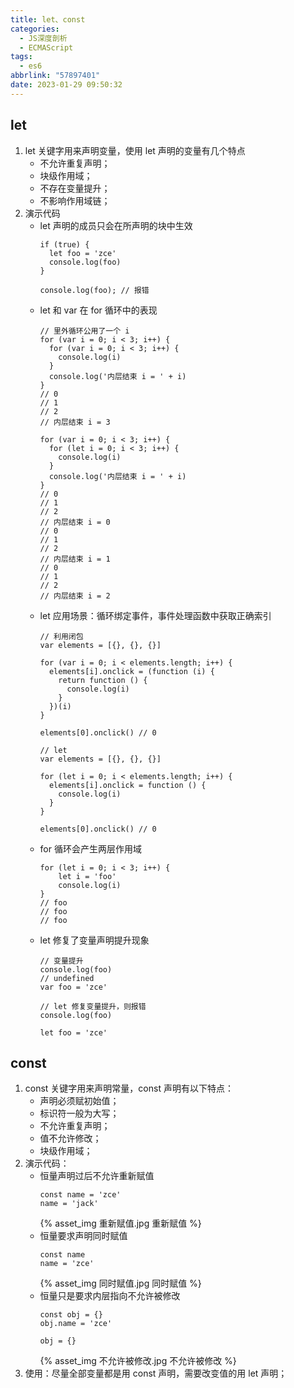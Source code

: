 ```yaml
---
title: let、const
categories:
  - JS深度剖析
  - ECMAScript
tags:
  - es6
abbrlink: "57897401"
date: 2023-01-29 09:50:32
---
```


## let
1. let 关键字用来声明变量，使用 let 声明的变量有几个特点
    - 不允许重复声明；
    - 块级作用域；
    - 不存在变量提升；
    - 不影响作用域链；
2. 演示代码
    - let 声明的成员只会在所声明的块中生效
      ```JS
      if (true) {
        let foo = 'zce'
        console.log(foo)
      }

      console.log(foo); // 报错
      ```
    - let 和 var 在 for 循环中的表现
      ```JS
      // 里外循环公用了一个 i
      for (var i = 0; i < 3; i++) {
        for (var i = 0; i < 3; i++) {
          console.log(i)
        }
        console.log('内层结束 i = ' + i)
      }
      // 0
      // 1
      // 2
      // 内层结束 i = 3
      ```
      ```JS
      for (var i = 0; i < 3; i++) {
        for (let i = 0; i < 3; i++) {
          console.log(i)
        }
        console.log('内层结束 i = ' + i)
      }
      // 0
      // 1
      // 2
      // 内层结束 i = 0
      // 0
      // 1
      // 2
      // 内层结束 i = 1
      // 0
      // 1
      // 2
      // 内层结束 i = 2
      ```
    - let 应用场景：循环绑定事件，事件处理函数中获取正确索引
      ```JS
      // 利用闭包 
      var elements = [{}, {}, {}]

      for (var i = 0; i < elements.length; i++) {
        elements[i].onclick = (function (i) {
          return function () {
            console.log(i)
          }
        })(i)
      }

      elements[0].onclick() // 0 
      ```
      ```JS
      // let  
      var elements = [{}, {}, {}]

      for (let i = 0; i < elements.length; i++) {
        elements[i].onclick = function () {
          console.log(i)
        }
      }

      elements[0].onclick() // 0 
      ```
    - for 循环会产生两层作用域
      ```JS
      for (let i = 0; i < 3; i++) {
          let i = 'foo'
          console.log(i)
      }
      // foo
      // foo
      // foo
      ```
    - let 修复了变量声明提升现象
      ```JS
      // 变量提升
      console.log(foo)
      // undefined
      var foo = 'zce'

      // let 修复变量提升，则报错
      console.log(foo)

      let foo = 'zce'
      ```
## const
1. const 关键字用来声明常量，const 声明有以下特点：
    - 声明必须赋初始值；
    - 标识符一般为大写；
    - 不允许重复声明；
    - 值不允许修改；
    - 块级作用域；
2. 演示代码：
    - 恒量声明过后不允许重新赋值
      ```JS
      const name = 'zce'
      name = 'jack'
      ```
      {% asset_img 重新赋值.jpg 重新赋值 %}
    - 恒量要求声明同时赋值
      ```JS
      const name
      name = 'zce'
      ```
      {% asset_img 同时赋值.jpg 同时赋值 %}
    - 恒量只是要求内层指向不允许被修改
      ```JS
      const obj = {}
      obj.name = 'zce'

      obj = {}
      ```
      {% asset_img 不允许被修改.jpg 不允许被修改 %}
3. 使用：尽量全部变量都是用 const 声明，需要改变值的用 let 声明；